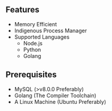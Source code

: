 ## Features

- Memory Efficient
- Indigenous Process Manager
- Supported Languages
  - Node.js
  - Python
  - Golang

## Prerequisites

- MySQL (>v8.0.0 Preferably)
- Golang (The Compiler Toolchain)
- A Linux Machine (Ubuntu Preferably)
